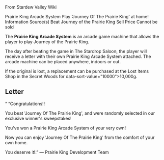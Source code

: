 From Stardew Valley Wiki

Prairie King Arcade System Play 'Journey Of The Prairie King' at home! Information Source(s) Beat Journey of the Prairie King Sell Price Cannot be sold

The **Prairie King Arcade System** is an arcade game machine that allows the player to play Journey of the Prairie King.

The day after beating the game in The Stardrop Saloon, the player will receive a letter with their own Prairie King Arcade System attached. The arcade machine can be placed anywhere, indoors or out.

If the original is lost, a replacement can be purchased at the Lost Items Shop in the Secret Woods for data-sort-value="10000"&gt;10,000g.

## Letter

“ “Congratulations!!

You beat 'Journey Of The Prairie King', and were randomly selected in our exclusive winner's sweepstakes!

You've won a Prairie King Arcade System of your very own!

Now you can enjoy 'Journey Of The Prairie King' from the comfort of your own home.

You deserve it!.” — Prairie King Development Team